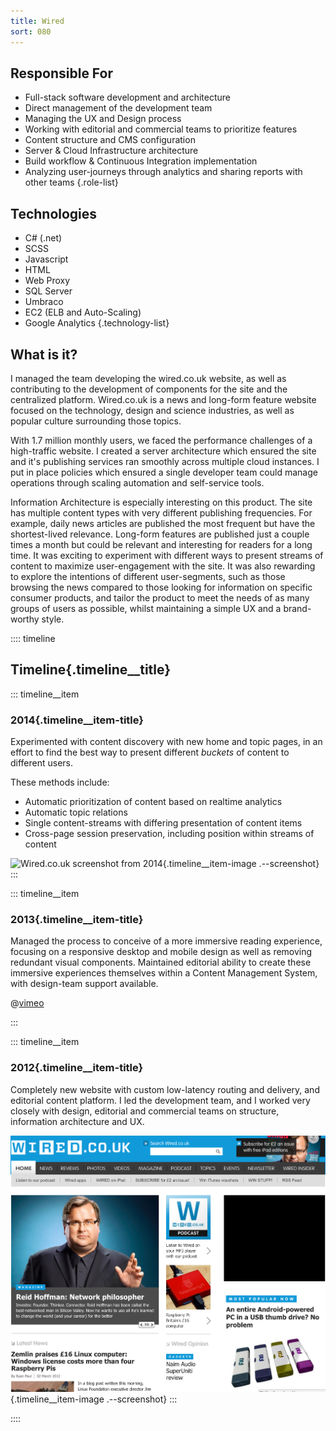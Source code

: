 ```yaml
---
title: Wired
sort: 080
---
```


## Responsible For
- Full-stack software development and architecture
- Direct management of the development team
- Managing the UX and Design process
- Working with editorial and commercial teams to prioritize features
- Content structure and CMS configuration
- Server & Cloud Infrastructure architecture
- Build workflow & Continuous Integration implementation
- Analyzing user-journeys through analytics and sharing reports with other teams
{.role-list}

## Technologies
- C# (.net)
- SCSS
- Javascript
- HTML
- Web Proxy
- SQL Server
- Umbraco
- EC2 (ELB and Auto-Scaling)
- Google Analytics
{.technology-list}

## What is it?

I managed the team developing the wired.co.uk website, as well as contributing to the development of components for the site and the centralized platform. Wired.co.uk is a news and long-form feature website focused on the technology, design and science industries, as well as popular culture surrounding those topics.

With 1.7 million monthly users, we faced the performance challenges of a high-traffic website. I created a server architecture which ensured the site and it's publishing services ran smoothly across multiple cloud instances. I put in place policies which ensured a single developer team could manage operations through scaling automation and self-service tools.

Information Architecture is especially interesting on this product. The site has multiple content types with very different publishing frequencies. For example, daily news articles are published the most frequent but have the shortest-lived relevance. Long-form features are published just a couple times a month but could be relevant and interesting for readers for a long time. It was exciting to experiment with different ways to present streams of content to maximize user-engagement with the site. It was also rewarding to explore the intentions of different user-segments, such as those browsing the news compared to those looking for information on specific consumer products, and tailor the product to meet the needs of as many groups of users as possible, whilst maintaining a simple UX and a brand-worthy style.

:::: timeline
## Timeline{.timeline__title}

::: timeline__item
### 2014{.timeline__item-title}
Experimented with content discovery with new home and topic pages, in an effort to find the best way to present different *buckets* of content to different users.

These methods include:
- Automatic prioritization of content based on realtime analytics
- Automatic topic relations
- Single content-streams with differing presentation of content items
- Cross-page session preservation, including position within streams of content

![Wired.co.uk screenshot from 2014](./wired-2014-list.png){.timeline__item-image .--screenshot}
:::


::: timeline__item
### 2013{.timeline__item-title}
Managed the process to conceive of a more immersive reading experience, focusing on a responsive desktop and mobile design as well as removing redundant visual components. Maintained editorial ability to create these immersive experiences themselves within a Content Management System, with design-team support available.

@[vimeo](122073076##62)

:::

::: timeline__item
### 2012{.timeline__item-title}
Completely new website with custom low-latency routing and delivery, and editorial content platform. I led the development team, and I worked very closely with design, editorial and commercial teams on structure, information architecture and UX.

![Wired.co.uk screenshot from 2012](./wired-2012.png){.timeline__item-image .--screenshot}
:::


::::
